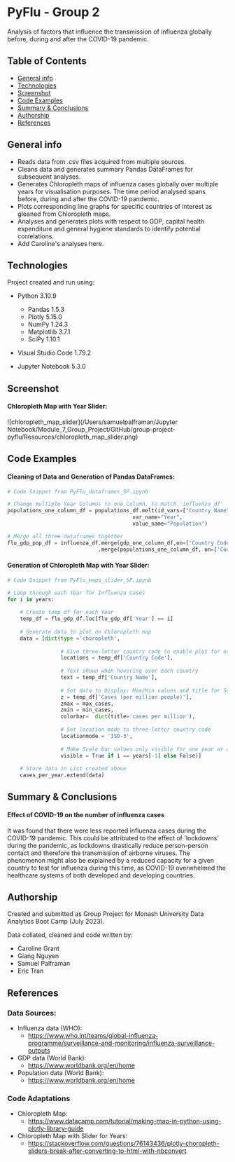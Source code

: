 # PyFlu - Group 2

Analysis of factors that influence the transmission of influenza globally before, during and after the COVID-19 pandemic.

## Table of Contents

- [General info](#general-info)
- [Technologies](#technologies)
- [Screenshot](#screenshot)
- [Code Examples](#code-examples)
- [Summary & Conclusions](#summary-&-conclusions)
- [Authorship](#authorship)
- [References](#references)

## General info

- Reads data from .csv files acquired from multiple sources.
- Cleans data and generates summary Pandas DataFrames for subsequent analyses.
- Generates Chloropleth maps of influenza cases globally over multiple years for visualisation purposes. The time period analysed spans before, during and after the COVID-19 pandemic.
- Plots corresponding line graphs for specific countries of interest as gleaned from Chloropleth maps.
- Analyses and generates plots with respect to GDP, capital health expenditure and general hygiene standards to identify potential correlations.
- Add Caroline's analyses here.

## Technologies

Project created and run using:

- Python 3.10.9
  - Pandas 1.5.3
  - Plotly 5.15.0
  - NumPy 1.24.3
  - Matplotlib 3.7.1
  - SciPy 1.10.1

- Visual Studio Code 1.79.2
- Jupyter Notebook 5.3.0

## Screenshot

#### Chloropleth Map with Year Slider:

![chloropleth_map_slider](/Users/samuelpalframan/Jupyter Notebook/Module_7_Group_Project/GitHub/group-project-pyflu/Resources/chloropleth_map_slider.png)

## Code Examples

#### Cleaning of Data and Generation of Pandas DataFrames:

```python
# Code Snippet from PyFlu_dataframes_SP.ipynb

# Change multiple Year Columns to one Column, to match 'influenza_df'
populations_one_column_df = populations_df.melt(id_vars=["Country Name", 'Country Code'], 
                                        var_name="Year", 
                                        value_name="Population")

# Merge all three dataframes together
flu_gdp_pop_df = influenza_df.merge(gdp_one_column_df,on=['Country Code', 'Country Name', 'Year'])\
                             .merge(populations_one_column_df, on=['Country Code', 'Country Name', 'Year'])
```

#### Generation of Chloropleth Map with Year Slider:
```python
# Code Snippet from PyFlu_maps_slider_SP.ipynb

# Loop through each Year for Influenza Cases
for i in years:
    
    # Create temp_df for each Year
    temp_df = flu_gdp_df.loc[flu_gdp_df['Year'] == i]
    
    # Generate data to plot on Chloropleth map
    data = [dict(type ='choropleth',
                 
                 # Give three-letter country code to enable plot for each country
                 locations = temp_df['Country Code'],
                 
                 # Text shown when hovering over each country
                 text = temp_df['Country Name'],
                 
                 # Set data to Display; Max/Min values and title for Scale Bar
                 z = temp_df['Cases (per million people)'],
                 zmax = max_cases,
                 zmin = min_cases,
                 colorbar=  dict(title='cases per million'),
                 
                 # Set location mode to three-letter country code
                 locationmode = 'ISO-3', 
                 
                 # Make Scale bar values only visible for one year at a time
                 visible = True if i == years[-1] else False)] 
    
    # Store data in List created above
    cases_per_year.extend(data)
```

## Summary & Conclusions 

#### Effect of COVID-19 on the number of influenza cases

It was found that there were less reported influenza cases during the COVID-19 pandemic. This could be attributed to the effect of 'lockdowns' during the pandemic, as lockdowns drastically reduce person-person contact and therefore the transmission of airborne viruses. The phenomenon might also be explained by a reduced capacity for a given country to test for influenza during this time, as COVID-19 overwhelmed the healthcare systems of both developed and developing countries.

## Authorship

Created and submitted as Group Project for Monash University Data Analytics Boot Camp (July 2023).

Data collated, cleaned and code written by:

- Caroline Grant
- Giang Nguyen
- Samuel Palframan
- Eric Tran

## References

### Data Sources:
- Influenza data (WHO):
	- https://www.who.int/teams/global-influenza-programme/surveillance-and-monitoring/influenza-surveillance-outputs
- GDP data (World Bank):
	- https://www.worldbank.org/en/home
- Population data (World Bank):
  - https://www.worldbank.org/en/home

### Code Adaptations
- Chloropleth Map:
  - https://www.datacamp.com/tutorial/making-map-in-python-using-plotly-library-guide
- Chloropleth Map with Slider for Years:
	- https://stackoverflow.com/questions/76143436/plotly-choropleth-sliders-break-after-converting-to-html-with-nbconvert












